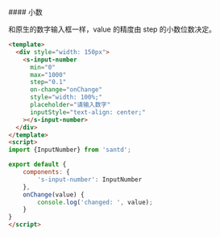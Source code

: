 <text lang="cn">
#### 小数

和原生的数字输入框一样，value 的精度由 step 的小数位数决定。

</text>

```html
<template>
  <div style="width: 150px">
    <s-input-number
      min="0"
      max="1000"
      step="0.1"
      on-change="onChange"
      style="width: 100%;"
      placeholder="请输入数字"
      inputStyle="text-align: center;"
    ></s-input-number>
  </div>
</template>
<script>
import {InputNumber} from 'santd';

export default {
    components: {
        's-input-number': InputNumber
    },
    onChange(value) {
        console.log('changed: ', value);
    }
}
</script>
```
